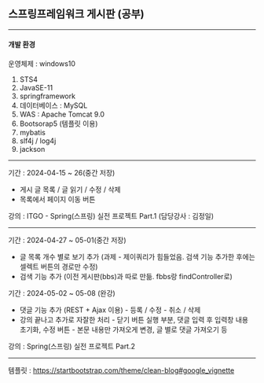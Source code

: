 ## 스프링프레임워크 게시판 (공부)
---
#### 개발 환경
운영체제 : windows10

1. STS4
2. JavaSE-11
3. springframework
4. 데이터베이스 : MySQL
5. WAS : Apache Tomcat 9.0
6. Bootsorap5 (템플릿 이용)
7. mybatis
8. slf4j / log4j
9. jackson
---
기간 : 2024-04-15 ~ 26(중간 저장)
* 게시 글 목록 / 글 읽기 / 수정 / 삭제
* 목록에서 페이지 이동 버튼

강의 :  ITGO - Spring(스프링) 실전 프로젝트 Part.1 (담당강사 : 김정일)

---
기간 : 2024-04-27 ~ 05-01(중간 저장)
* 글 목록 개수 별로 보기 추가 (과제 - 제이쿼리가 힘들었음. 검색 기능 추가한 후에는 셀렉트 버튼의 경로만 수정)
* 검색 기능 추가 (이전 게시판(bbs)과 따로 만듦. fbbs랑 findController로)

기간 : 2024-05-02 ~ 05-08 (완강)
* 댓글 기능 추가 (REST + Ajax 이용) - 등록 / 수정 - 취소 / 삭제
* 강의 끝나고 추가로 자잘한 처리 - 닫기 버튼 실행 부분, 댓글 입력 후 입력창 내용 초기화, 수정 버튼 - 본문 내용만 가져오게 변경, 글 별로 댓글 가져오기 등

강의 :  Spring(스프링) 실전 프로젝트 Part.2

---

템플릿 : https://startbootstrap.com/theme/clean-blog#google_vignette

